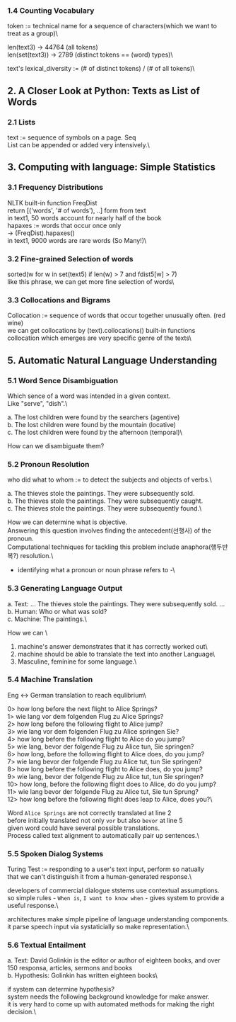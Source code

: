 ### 1.4 Counting Vocabulary

token := technical name for a sequence of characters(which we want to treat as a group)\

len(text3) -> 44764     (all tokens)\
len(set(text3)) -> 2789 (distinct tokens == (word) types)\

text's lexical_diversity := (# of distinct tokens) / (# of all tokens)\

## 2. A Closer Look at Python: Texts as List of Words
### 2.1 Lists

text := sequence of symbols on a page. Seq\
List can be appended or added very intensively.\


## 3. Computing with language: Simple Statistics
### 3.1 Frequency Distributions

NLTK built-in function FreqDist\
return [('words', '# of words'), ..] form from text\
in text1, 50 words account for nearly half of the book\
hapaxes := words that occur once only\
-> (FreqDist).hapaxes()\
in text1, 9000 words are rare words (So Many!)\

### 3.2 Fine-grained Selection of words
sorted(w for w in set(text5) if len(w) > 7 and fdist5[w] > 7)\
like this phrase, we can get more fine selection of words\

### 3.3 Collocations and Bigrams
Collocation := sequence of words that occur together unusually often. (red wine)\
we can get collocations by (text).collocations() built-in functions\
collocation which emerges are very specific genre of the texts\

## 5. Automatic Natural Language Understanding
### 5.1 Word Sence Disambiguation

Which sence of a word was intended in a given context.\
Like "serve", "dish".\

a.		The lost children were found by the searchers (agentive)\
b.		The lost children were found by the mountain (locative)\
c.		The lost children were found by the afternoon (temporal)\

How can we disambiguate them?

### 5.2 Pronoun Resolution
who did what to whom := to detect the subjects and objects of verbs.\

a.		The thieves stole the paintings. They were subsequently sold.\
b.		The thieves stole the paintings. They were subsequently caught.\
c.		The thieves stole the paintings. They were subsequently found.\

How we can determine what is objective. \
Answering this question involves finding the antecedent(선행사) of the pronoun.\
Computational techniques for tackling this problem include anaphora(행두반복?) resolution.\
- identifying what a pronoun or noun phrase refers to -\

### 5.3 Generating Language Output
a.		Text: ... The thieves stole the paintings. They were subsequently sold. ...\
b.		Human: Who or what was sold?\
c.		Machine: The paintings.\

How we can \
1. machine's answer demonstrates that it has correctly worked out\
2. machine should be able to translate the text into another Language\
3. Masculine, feminine for some language.\


### 5.4 Machine Translation

Eng <-> German translation to reach equlibrium\

0> how long before the next flight to Alice Springs?\
1> wie lang vor dem folgenden Flug zu Alice Springs?\
2> how long before the following flight to Alice jump?\
3> wie lang vor dem folgenden Flug zu Alice springen Sie?\
4> how long before the following flight to Alice do you jump?\
5> wie lang, bevor der folgende Flug zu Alice tun, Sie springen?\
6> how long, before the following flight to Alice does, do you jump?\
7> wie lang bevor der folgende Flug zu Alice tut, tun Sie springen?\
8> how long before the following flight to Alice does, do you jump?\
9> wie lang, bevor der folgende Flug zu Alice tut, tun Sie springen?\
10> how long, before the following flight does to Alice, do do you jump?\
11> wie lang bevor der folgende Flug zu Alice tut, Sie tun Sprung?\
12> how long before the following flight does leap to Alice, does you?\

Word `Alice Springs` are not correctly translated at line 2\
before initially translated not only `vor` but also `bevor` at line 5\
given word could have several possible translations.\
Process called text alignment to automatically pair up sentences.\

### 5.5 Spoken Dialog Systems
Turing Test := responding to a user's text input, perform so natually\
that we can't distinguish it from a human-generated response.\

developers of commercial dialogue ststems use contextual assumptions.\
so simple rules - `When is`, `I want to know when` - gives system to provide a useful response.\

architectures make simple pipeline of language understanding components.\
it parse speech input via systaticially so make representation.\

### 5.6 Textual Entailment
a.		Text: David Golinkin is the editor or author of eighteen books, and over 150 responsa, articles, sermons and books\
b.		Hypothesis: Golinkin has written eighteen books\

if system can determine hypothesis?\
system needs the following background knowledge for make answer.\
it is very hard to come up with automated methods for making the right decision.\
